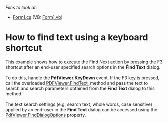 <!-- default file list -->
*Files to look at*:

* [Form1.cs](./CS/FindTextUsingShortcut/Form1.cs) (VB: [Form1.vb](./VB/FindTextUsingShortcut/Form1.vb))
<!-- default file list end -->
# How to find text using a keyboard shortcut


This example shows how to execute the Find Next action by pressing the F3 shortcut after an end-user specified search options in the <strong>Find Text</strong> dialog. <br><br>To do this, handle the<strong> PdfViewer.KeyDown</strong> event. If the F3 key is pressed, call the overloaded <a href="https://documentation.devexpress.com/WindowsForms/DevExpress.XtraPdfViewer.PdfViewer.FindText.method(KsOC1Q)">PDFViewer.FindText </a> method and pass the text to search and search parameters obtained from the<strong> Find Text </strong>dialog to this method.  <br><br>The text search settings (e.g, search text, whole words, case sensitive) applied by an end-user in the <strong>Find Text</strong> dialog can be accessed using the<a href="https://documentation.devexpress.com/WindowsForms/DevExpress.XtraPdfViewer.PdfViewer.FindDialogOptions.property"> PdfViewer.FindDialogOptions</a> property.<br><br>

<br/>


